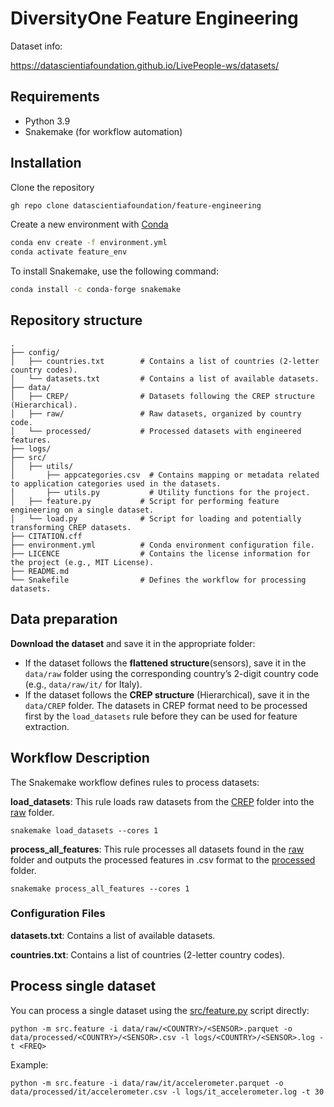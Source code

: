 
# DiversityOne Feature Engineering

Dataset info:

https://datascientiafoundation.github.io/LivePeople-ws/datasets/

## Requirements

- Python 3.9
- Snakemake (for workflow automation)

## Installation

Clone the repository

```bash
gh repo clone datascientiafoundation/feature-engineering
```

Create a new environment with [Conda](https://docs.conda.io/en/latest/)

```bash
conda env create -f environment.yml
conda activate feature_env
```

To install Snakemake, use the following command:

```bash
conda install -c conda-forge snakemake
```

## Repository structure

```
.
├── config/
│   ├── countries.txt        # Contains a list of countries (2-letter country codes).
│   └── datasets.txt         # Contains a list of available datasets.
├── data/
│   ├── CREP/                # Datasets following the CREP structure (Hierarchical).
│   ├── raw/                 # Raw datasets, organized by country code.
│   └── processed/           # Processed datasets with engineered features.
├── logs/
├── src/
│   ├── utils/
│       ├── appcategories.csv  # Contains mapping or metadata related to application categories used in the datasets.
│       ├── utils.py           # Utility functions for the project.
│   ├── feature.py           # Script for performing feature engineering on a single dataset.
│   └── load.py              # Script for loading and potentially transforming CREP datasets.
├── CITATION.cff
├── environment.yml          # Conda environment configuration file.
├── LICENCE                  # Contains the license information for the project (e.g., MIT License).
├── README.md
└── Snakefile                # Defines the workflow for processing datasets.

```

## Data preparation

**Download the dataset** and save it in the appropriate folder:
   - If the dataset follows the **flattened structure**(sensors), save it in the `data/raw` folder using the corresponding country’s 2-digit country code (e.g., `data/raw/it/` for Italy).
   - If the dataset follows the **CREP structure** (Hierarchical), save it in the `data/CREP` folder. The datasets in CREP format need to be processed first by the `load_datasets` rule before they can be used for feature extraction.


## Workflow Description
The Snakemake workflow defines rules to process datasets:

**load_datasets**: This rule loads raw datasets from the [CREP](data/CREP) folder into the [raw](data/raw) folder.

    snakemake load_datasets --cores 1

**process_all_features**: This rule processes all datasets found in the [raw](data/raw) folder and outputs the processed features in .csv format to the [processed](data/processed) folder.

    snakemake process_all_features --cores 1

### Configuration Files
**datasets.txt**: Contains a list of available datasets.

**countries.txt**: Contains a list of countries (2-letter country codes).

## Process single dataset

You can process a single dataset using the [src/feature.py](src/feature) script directly:

    python -m src.feature -i data/raw/<COUNTRY>/<SENSOR>.parquet -o data/processed/<COUNTRY>/<SENSOR>.csv -l logs/<COUNTRY>/<SENSOR>.log -t <FREQ>

Example: 

    python -m src.feature -i data/raw/it/accelerometer.parquet -o data/processed/it/accelerometer.csv -l logs/it_accelerometer.log -t 30

